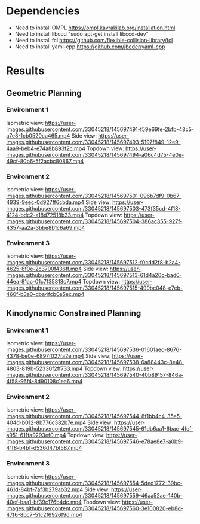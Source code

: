 # Dependencies
- Need to install OMPL https://ompl.kavrakilab.org/installation.html
- Need to install libccd "sudo apt-get install libccd-dev"
- Need to install fcl https://github.com/flexible-collision-library/fcl
- Need to install yaml-cpp https://github.com/jbeder/yaml-cpp

# Results
## Geometric Planning
### Environment 1
Isometric view:
https://user-images.githubusercontent.com/33045218/145697491-f59e69fe-2bfb-48c5-a7e8-1cb0520ca465.mp4
Side view:
https://user-images.githubusercontent.com/33045218/145697493-5197f849-12e9-4aa9-beb4-e74a8b893f2c.mp4
Topdown view:
https://user-images.githubusercontent.com/33045218/145697494-a06c4d75-4e0e-49cf-80b6-5f2acbc80867.mp4

### Environment 2
Isometric view:
https://user-images.githubusercontent.com/33045218/145697501-096b7df9-0b67-4939-9eec-0d927ff6cbda.mp4
Side view:
https://user-images.githubusercontent.com/33045218/145697503-473f35cd-4f18-4124-bdc2-a18d72518b33.mp4
Topdown view:
https://user-images.githubusercontent.com/33045218/145697504-386ac355-927f-4357-aa2a-3bbe8b1c6a69.mp4

### Environment 3
Isometric view:
https://user-images.githubusercontent.com/33045218/145697512-f0cdd2f8-b2a4-4625-8f0e-2c3700f436ff.mp4
Side view:
https://user-images.githubusercontent.com/33045218/145697513-61d4a20c-bad0-44ea-81ac-01c7f35813c7.mp4
Topdown view:
https://user-images.githubusercontent.com/33045218/145697515-499bc048-e7eb-460f-b3a0-dba4fcb0e5ec.mp4

## Kinodynamic Constrained Planning
### Environment 1
Isometric view:
https://user-images.githubusercontent.com/33045218/145697536-01601aec-8676-4378-be0e-6897f027fa2e.mp4
Side view:
https://user-images.githubusercontent.com/33045218/145697538-6a88443c-8e48-4803-819b-52330f2ff733.mp4
Topdown view:
https://user-images.githubusercontent.com/33045218/145697540-40b89157-846a-4f58-96f4-8d90108c1ea6.mp4

### Environment 2
Isometric view:
https://user-images.githubusercontent.com/33045218/145697544-8f1bb4c4-35e5-404d-b012-8b776c382b7e.mp4
Side view:
https://user-images.githubusercontent.com/33045218/145697545-61db6aa1-6bac-4fcf-a951-611fa9293ef0.mp4
Topdown view:
https://user-images.githubusercontent.com/33045218/145697546-e78ae8e7-a0b9-41f8-b4bf-d536d47bf587.mp4

### Environment 3
Isometric view:
https://user-images.githubusercontent.com/33045218/145697554-5ded1772-39bc-461d-84bf-7af3b279ab32.mp4
Side view:
https://user-images.githubusercontent.com/33045218/145697559-46aa52ae-140b-40ef-baa1-bf39c176b4dc.mp4
Topdown view:
https://user-images.githubusercontent.com/33045218/145697560-3e100820-eb8d-47f6-8bc7-51c2f6926f9d.mp4
